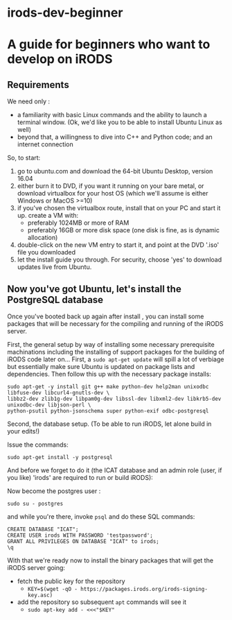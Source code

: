 # irods-dev-beginner
A guide for beginners who want to develop on iRODS
==================================================

Requirements
------------

We need only :

* a familiarity with basic Linux commands and the ability to launch a terminal window. (Ok, we'd like you to be able to install Ubuntu Linux as well)
* beyond that, a willingness to dive into C++ and Python code; and an internet connection
 
So, to start:
1. go to ubuntu.com and download the 64-bit Ubuntu Desktop, version 16.04
1. either burn it to DVD, if you want it running on your bare metal, or download virtualbox for your host OS
(which we'll assume  is either Windows or MacOS >=10)
1. if you've chosen the virtualbox route, install that on your PC and start it up. create a VM with:
    * preferably 1024MB or more of RAM
    * preferably 16GB or more disk space (one disk is fine, as is dynamic allocation)
1. double-click on the new VM entry to start it, and point at the DVD '.iso' file you downloaded
1. let the install guide you through.  For security, choose 'yes' to download updates live from Ubuntu.

Now you've got Ubuntu, let's install the PostgreSQL database
------------------------------------------------------------

Once you've booted back up again after install , you can install some packages  that will be necessary 
for the compiling and running of the iRODS server.

First, the general setup by way of installing some necessary prerequisite machinations including the installing of support packages for the building of iRODS code later on...
First, a `sudo apt-get update` will spill a lot of  verbiage but essentially make sure Ubuntu is updated on package lists and dependencies. Then follow this up with the necessary package installs:
```
sudo apt-get -y install git g++ make python-dev help2man unixodbc libfuse-dev libcurl4-gnutls-dev \
libbz2-dev zlib1g-dev libpam0g-dev libssl-dev libxml2-dev libkrb5-dev unixodbc-dev libjson-perl \
python-psutil python-jsonschema super python-exif odbc-postgresql
```

Second, the database setup. (To be able to run iRODS, let alone build in your edits!)

Issue the commands:
```
sudo apt-get install -y postgresql
```
And before we forget to do it (the ICAT database and an admin role (user, if you like) 'irods' are required to run or build iRODS):

Now become the postgres user :
```
sudo su - postgres
```
and while you're there, invoke ```psql``` and do these SQL commands:
```
CREATE DATABASE "ICAT";
CREATE USER irods WITH PASSWORD 'testpassword';
GRANT ALL PRIVILEGES ON DATABASE "ICAT" to irods;
\q
```
With that we're ready now to install the binary packages that will get the iRODS server going:

* fetch the public key for the repository
    - ```KEY=$(wget -qO - https://packages.irods.org/irods-signing-key.asc)```  
* add the repository so subsequent `apt` commands will see it
    - ```sudo apt-key add - <<<"$KEY"```
